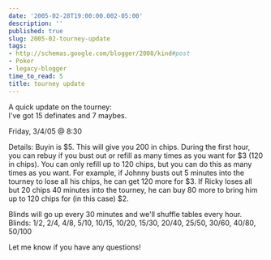 ```yaml
---
date: '2005-02-28T19:00:00.002-05:00'
description: ''
published: true
slug: 2005-02-tourney-update
tags:
- http://schemas.google.com/blogger/2008/kind#post
- Poker
- legacy-blogger
time_to_read: 5
title: tourney update
---
```


A quick update on the tourney:<br />I've got 15 definates and 7 maybes.

Friday, 3/4/05 @ 8:30

Details: Buyin is $5. This will give you 200 in chips. During the first hour, you can rebuy if you bust out or refill as many times as you want for $3 (120 in chips). You can only refill up to 120 chips, but you can do this as many times as you want. For example, if Johnny busts out 5 minutes into the tourney to lose all his chips, he can get 120 more for $3. If Ricky loses all but 20 chips 40 minutes into the tourney, he can buy 80 more to bring him up to 120 chips for (in this case) $2.

Blinds will go up every 30 minutes and we'll shuffle tables every hour.<br />Blinds: 1/2, 2/4, 4/8, 5/10, 10/15, 10/20, 15/30, 20/40, 25/50, 30/60, 40/80, 50/100

Let me know if you have any questions!